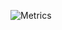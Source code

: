 ![Metrics](https://metrics.lecoq.io/mpfdev?template=classic&tweets=1&languages=1&pagespeed=1&languages.ignored=html&pagespeed.detailed=false&pagespeed.screenshot=false&tweets.limit=2&tweets.user=mpfdev&pagespeed.url=https%3A%2F%2Fmpfdev.netlify.app%2F&config.timezone=America%2FSao_Paulo&config.animated=true)
